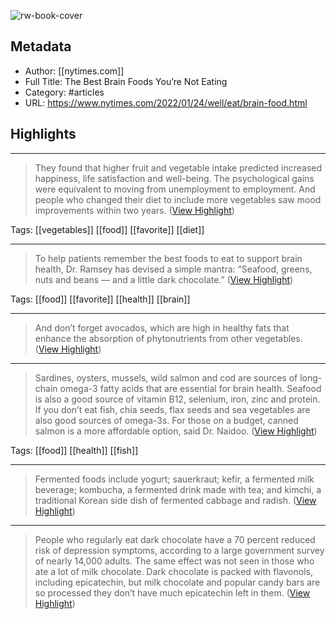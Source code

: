![rw-book-cover](https://readwise-assets.s3.amazonaws.com/static/images/article2.74d541386bbf.png)

## Metadata
- Author: [[nytimes.com]]
- Full Title: The Best Brain Foods You’re Not Eating
- Category: #articles
- URL: https://www.nytimes.com/2022/01/24/well/eat/brain-food.html

## Highlights
***

> They found that higher fruit and vegetable intake predicted increased happiness, life satisfaction and well-being. The psychological gains were equivalent to moving from unemployment to employment. And people who changed their diet to include more vegetables saw mood improvements within two years. ([View Highlight](https://instapaper.com/read/1489431639/20053652))

Tags: [[vegetables]] [[food]] [[favorite]] [[diet]] 

***

> To help patients remember the best foods to eat to support brain health, Dr. Ramsey has devised a simple mantra: “Seafood, greens, nuts and beans — and a little dark chocolate.” ([View Highlight](https://instapaper.com/read/1489431639/20053655))

Tags: [[food]] [[favorite]] [[health]] [[brain]] 

***

> And don’t forget avocados, which are high in healthy fats that enhance the absorption of phytonutrients from other vegetables. ([View Highlight](https://instapaper.com/read/1489431639/20053658))

***

> Sardines, oysters, mussels, wild salmon and cod are sources of long-chain omega-3 fatty acids that are essential for brain health. Seafood is also a good source of vitamin B12, selenium, iron, zinc and protein. If you don’t eat fish, chia seeds, flax seeds and sea vegetables are also good sources of omega-3s. For those on a budget, canned salmon is a more affordable option, said Dr. Naidoo. ([View Highlight](https://instapaper.com/read/1489431639/20053659))

Tags: [[food]] [[health]] [[fish]] 

***

> Fermented foods include yogurt; sauerkraut; kefir, a fermented milk beverage; kombucha, a fermented drink made with tea; and kimchi, a traditional Korean side dish of fermented cabbage and radish. ([View Highlight](https://instapaper.com/read/1489431639/20053660))

***

> People who regularly eat dark chocolate have a 70 percent reduced risk of depression symptoms, according to a large government survey of nearly 14,000 adults. The same effect was not seen in those who ate a lot of milk chocolate. Dark chocolate is packed with flavonols, including epicatechin, but milk chocolate and popular candy bars are so processed they don’t have much epicatechin left in them. ([View Highlight](https://instapaper.com/read/1489431639/20053661))

